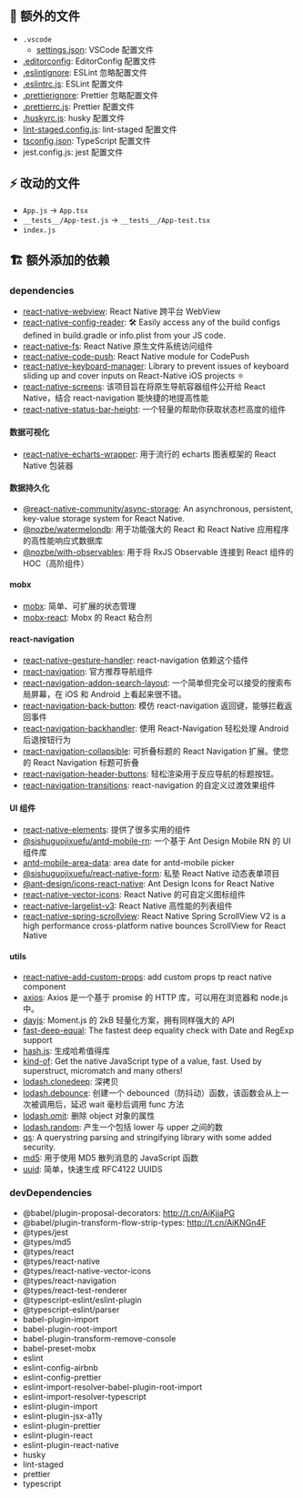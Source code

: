 ## 📄 额外的文件

- `.vscode`
  - [settings.json](http://t.cn/RrW80SM): VSCode 配置文件
- [.editorconfig](http://t.cn/EIManp7): EditorConfig 配置文件
- [.eslintignore](http://t.cn/AiKfQ2lw): ESLint 忽略配置文件
- [.eslintrc.js](http://t.cn/R1frsCU): ESLint 配置文件
- [.prettierignore](http://t.cn/AiKfH938): Prettier 忽略配置文件
- [.prettierrc.js](http://t.cn/RB0SYNU): Prettier 配置文件
- [.huskyrc.js](http://t.cn/AiKfHhpj): husky 配置文件
- [lint-staged.config.js](http://t.cn/AiKfTuw1): lint-staged 配置文件
- [tsconfig.json](http://t.cn/RgGMOQ7): TypeScript 配置文件
- jest.config.js: jest 配置文件

## ⚡️ 改动的文件

- `App.js` -> `App.tsx`
- `__tests__/App-test.js` -> `__tests__/App-test.tsx`
- `index.js`

## 🏗 额外添加的依赖

### dependencies

- [react-native-webview](http://t.cn/Ai9vWU0O): React Native 跨平台 WebView
- [react-native-config-reader](http://t.cn/AipaaEq2): 🛠 Easily access any of the build configs defined in build.gradle or info.plist from your JS code.
- [react-native-fs](http://t.cn/RsYhBvM): React Native 原生文件系统访问组件
- [react-native-code-push](http://t.cn/Ai91zL6x): React Native module for CodePush
- [react-native-keyboard-manager](http://t.cn/Ai07QoyX): Library to prevent issues of keyboard sliding up and cover inputs on React-Native iOS projects ⚛
- [react-native-screens](http://t.cn/Ai0wWWkv): 该项目旨在将原生导航容器组件公开给 React Native，结合 react-navigation 能快捷的地提高性能
- [react-native-status-bar-height](http://t.cn/AiWZh2HG): 一个轻量的帮助你获取状态栏高度的组件

#### 数据可视化

- [react-native-echarts-wrapper](http://t.cn/E9VgJEU): 用于流行的 echarts 图表框架的 React Native 包装器

#### 数据持久化

- [@react-native-community/async-storage](http://t.cn/Aipa9GHY): An asynchronous, persistent, key-value storage system for React Native.
- [@nozbe/watermelondb](http://t.cn/RsoPVsb): 用于功能强大的 React 和 React Native 应用程序的高性能响应式数据库
- [@nozbe/with-observables](http://t.cn/AiKjlDYC): 用于将 RxJS Observable 连接到 React 组件的 HOC（高阶组件）

#### mobx

- [mobx](http://t.cn/R3Kne8l): 简单、可扩展的状态管理
- [mobx-react](http://t.cn/R5cHJQf): Mobx 的 React 粘合剂

#### react-navigation

- [react-native-gesture-handler](http://t.cn/AiKMLWNy): react-navigation 依赖这个插件
- [react-navigation](http://t.cn/RBfba1a): 官方推荐导航组件
- [react-navigation-addon-search-layout](http://t.cn/AiKMi8Ux): 一个简单但完全可以接受的搜索布局屏幕，在 iOS 和 Android 上看起来很不错。
- [react-navigation-back-button](http://t.cn/E9DntJc): 模仿 react-navigation 返回键，能够拦截返回事件
- [react-navigation-backhandler](http://t.cn/RkCpfeP): 使用 React-Navigation 轻松处理 Android 后退按钮行为
- [react-navigation-collapsible](http://t.cn/E9D8NTs): 可折叠标题的 React Navigation 扩展。使您的 React Navigation 标题可折叠
- [react-navigation-header-buttons](http://t.cn/R1LoGK6): 轻松渲染用于反应导航的标题按钮。
- [react-navigation-transitions](http://t.cn/E9DR3R7): react-navigation 的自定义过渡效果组件

#### UI 组件

- [react-native-elements](http://t.cn/AiWZhgMz): 提供了很多实用的组件
- [@sishuguojixuefu/antd-mobile-rn](http://t.cn/AiKJmVe2): 一个基于 Ant Design Mobile RN 的 UI 组件库
- [antd-mobile-area-data](http://t.cn/Ai0cGbG1): area date for antd-mobile picker
- [@sishuguojixuefu/react-native-form](http://t.cn/Ai9YDRcb): 私塾 React Native 动态表单项目
- [@ant-design/icons-react-native](http://t.cn/Ai9CXbQn): Ant Design Icons for React Native
- [react-native-vector-icons](http://t.cn/R2J6QcS): React Native 的可自定义图标组件
- [react-native-largelist-v3](http://t.cn/AipgAXRU): React Native 高性能的列表组件
- [react-native-spring-scrollview](http://t.cn/AipgAFV6): React Native Spring ScrollView V2 is a high performance cross-platform native bounces ScrollView for React Native

#### utils

- [react-native-add-custom-props](http://t.cn/Ai9O4Ptd): add custom props tp react native component
- [axios](http://t.cn/ROfXFuj): Axios 是一个基于 promise 的 HTTP 库，可以用在浏览器和 node.js 中。
- [dayjs](http://t.cn/Ei0icT0): Moment.js 的 2kB 轻量化方案，拥有同样强大的 API
- [fast-deep-equal](http://t.cn/Rk5t8Xr): The fastest deep equality check with Date and RegExp support
- [hash.js](http://t.cn/AipkVm4e): 生成哈希值得库
- [kind-of](http://t.cn/E9KortF): Get the native JavaScript type of a value, fast. Used by superstruct, micromatch and many others!
- [lodash.clonedeep](http://t.cn/AipgUT4e): 深拷贝
- [lodash.debounce](http://t.cn/Aipgbeca): 创建一个 debounced（防抖动）函数，该函数会从上一次被调用后，延迟 wait 毫秒后调用 func 方法
- [lodash.omit](http://t.cn/AipgyRg5): 删除 object 对象的属性
- [lodash.random](http://t.cn/AipgUaBK): 产生一个包括 lower 与 upper 之间的数
- [qs](http://t.cn/AipgU1g5): A querystring parsing and stringifying library with some added security.
- [md5](http://t.cn/RAG3xcN): 用于使用 MD5 散列消息的 JavaScript 函数
- [uuid](http://t.cn/RarS3SE): 简单，快速生成 RFC4122 UUIDS

### devDependencies

- @babel/plugin-proposal-decorators: http://t.cn/AiKjjaPG
- @babel/plugin-transform-flow-strip-types: http://t.cn/AiKNGn4F
- @types/jest
- @types/md5
- @types/react
- @types/react-native
- @types/react-native-vector-icons
- @types/react-navigation
- @types/react-test-renderer
- @typescript-eslint/eslint-plugin
- @typescript-eslint/parser
- babel-plugin-import
- babel-plugin-root-import
- babel-plugin-transform-remove-console
- babel-preset-mobx
- eslint
- eslint-config-airbnb
- eslint-config-prettier
- eslint-import-resolver-babel-plugin-root-import
- eslint-import-resolver-typescript
- eslint-plugin-import
- eslint-plugin-jsx-a11y
- eslint-plugin-prettier
- eslint-plugin-react
- eslint-plugin-react-native
- husky
- lint-staged
- prettier
- typescript

